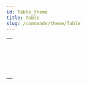 ```yaml
---
id: Table_theme
title: Table
slug: /commands/theme/Table
---
```


|                                                                                                                 |
| --------------------------------------------------------------------------------------------------------------- |
| [<!-- INCLUDE #_command_.Current default table.Syntax -->](../../commands-legacy/current-default-table.md)<br/> |
| [<!-- INCLUDE #_command_.Current form table.Syntax -->](../../commands-legacy/current-form-table.md)<br/>       |
| [<!-- INCLUDE #_command_.DEFAULT TABLE.Syntax -->](../../commands-legacy/default-table.md)<br/>                 |
| [<!-- INCLUDE #_command_.NO DEFAULT TABLE.Syntax -->](../../commands-legacy/no-default-table.md)<br/>           |
